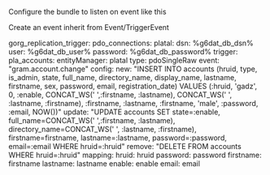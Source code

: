 Configure the bundle to listen on event like this

Create an event inherit from Event/TriggerEvent


gorg_replication_trigger:
    pdo_connections:
        platal:
            dsn:      %g6dat_db_dsn%
            user:     %g6dat_db_user%
            password: %g6dat_db_password%
    trigger:
        pla_accounts:
            entityManager: platal
            type: pdoSingleRaw
            event: "gram.account.change"
            config:
                new: "INSERT INTO accounts (hruid, type, is_admin, state, full_name, directory_name, display_name, lastname, firstname, sex, password, email, registration_date) VALUES  (:hruid, 'gadz', 0, :enable, CONCAT_WS(' ',:firstname, :lastname), CONCAT_WS(' ', :lastname, :firstname), :firstname, :lastname, :firstname, 'male', :password, :email, NOW())"
                update: "UPDATE accounts SET state=:enable, full_name=CONCAT_WS(' ',:firstname, :lastname), directory_name=CONCAT_WS(' ', :lastname, :firstname), firstname=firstname, lastname=:lastname, password=:password, email=:email WHERE hruid=:hruid"
                remove: "DELETE FROM accounts WHERE hruid=:hruid"
                mapping:
                    hruid: hruid
                    password: password
                    firstname: firstname
                    lastname: lastname
                    enable: enable
                    email: email

